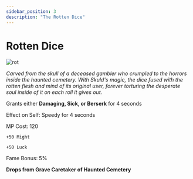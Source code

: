 ```yaml
---
sidebar_position: 3
description: "The Rotten Dice"
---
```


# Rotten Dice

![rot](https://vwiki.valorserver.com/api/item/picture/rotten%20dice)

<i>Carved from the skull of a deceased gambler who crumpled to the horrors inside the haunted cemetery. With Skuld's magic, the dice fused with the rotten flesh and mind of its original user, forever torturing the desperate soul inside of it on each roll it gives out.</i>

Grants either **Damaging, Sick, or Berserk** for 4 seconds 

Effect on Self: Speedy for 4 seconds

MP Cost: 120

    +50 Might
    
    +50 Luck

Fame Bonus: 5%

**Drops from Grave Caretaker of Haunted Cemetery**
